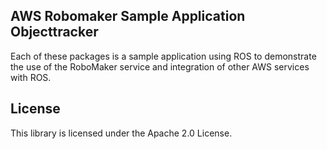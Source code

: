 ## AWS Robomaker Sample Application Objecttracker

Each of these packages is a sample application using ROS to demonstrate the use of the RoboMaker service and integration of other AWS services with ROS. 

## License

This library is licensed under the Apache 2.0 License. 
